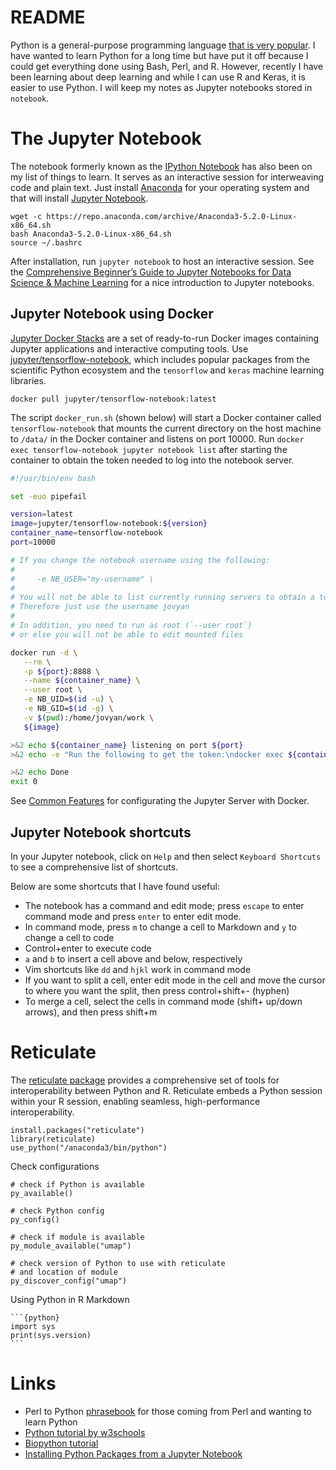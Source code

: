 # README

Python is a general-purpose programming language [that is very popular](https://madnight.github.io/githut/). I have wanted to learn Python for a long time but have put it off because I could get everything done using Bash, Perl, and R. However, recently I have been learning about deep learning and while I can use R and Keras, it is easier to use Python. I will keep my notes as Jupyter notebooks stored in `notebook`.

# The Jupyter Notebook

The notebook formerly known as the [IPython Notebook](https://ipython.org/notebook.html) has also been on my list of things to learn. It serves as an interactive session for interweaving code and plain text. Just install [Anaconda](https://www.continuum.io/downloads) for your operating system and that will install [Jupyter Notebook](https://jupyter.readthedocs.io/en/latest/install.html).

    wget -c https://repo.anaconda.com/archive/Anaconda3-5.2.0-Linux-x86_64.sh
    bash Anaconda3-5.2.0-Linux-x86_64.sh
    source ~/.bashrc

After installation, run `jupyter notebook` to host an interactive session. See the [Comprehensive Beginner’s Guide to Jupyter Notebooks for Data Science & Machine Learning](https://www.analyticsvidhya.com/blog/2018/05/starters-guide-jupyter-notebook/) for a nice introduction to Jupyter notebooks.

## Jupyter Notebook using Docker

[Jupyter Docker Stacks](https://jupyter-docker-stacks.readthedocs.io/en/latest/index.html) are a set of ready-to-run Docker images containing Jupyter applications and interactive computing tools. Use [jupyter/tensorflow-notebook](https://jupyter-docker-stacks.readthedocs.io/en/latest/using/selecting.html#jupyter-tensorflow-notebook), which includes popular packages from the scientific Python ecosystem and the `tensorflow` and `keras` machine learning libraries.

    docker pull jupyter/tensorflow-notebook:latest

The script `docker_run.sh` (shown below) will start a Docker container called `tensorflow-notebook` that mounts the current directory on the host machine to `/data/` in the Docker container and listens on port 10000. Run `docker exec tensorflow-notebook jupyter notebook list` after starting the container to obtain the token needed to log into the notebook server.

```bash
#!/usr/bin/env bash

set -euo pipefail

version=latest
image=jupyter/tensorflow-notebook:${version}
container_name=tensorflow-notebook
port=10000

# If you change the notebook username using the following:
#
#     -e NB_USER="my-username" \
#
# You will not be able to list currently running servers to obtain a token.
# Therefore just use the username jovyan
#
# In addition, you need to run as root (`--user root`)
# or else you will not be able to edit mounted files

docker run -d \
   --rm \
   -p ${port}:8888 \
   --name ${container_name} \
   --user root \
   -e NB_UID=$(id -u) \
   -e NB_GID=$(id -g) \
   -v $(pwd):/home/jovyan/work \
   ${image}

>&2 echo ${container_name} listening on port ${port}
>&2 echo -e "Run the following to get the token:\ndocker exec ${container_name} jupyter notebook list"

>&2 echo Done
exit 0
```

See [Common Features](https://jupyter-docker-stacks.readthedocs.io/en/latest/using/common.html) for configurating the Jupyter Server with Docker.

## Jupyter Notebook shortcuts

In your Jupyter notebook, click on `Help` and then select `Keyboard Shortcuts` to see a comprehensive list of shortcuts.

Below are some shortcuts that I have found useful:

* The notebook has a command and edit mode; press `escape` to enter command mode and press `enter` to enter edit mode.
* In command mode, press `m` to change a cell to Markdown and `y` to change a cell to code
* Control+enter to execute code
* `a` and `b` to insert a cell above and below, respectively
* Vim shortcuts like `dd` and `hjkl` work in command mode
* If you want to split a cell, enter edit mode in the cell and move the cursor to where you want the split, then press control+shift+- (hyphen)
* To merge a cell, select the cells in command mode (shift+ up/down arrows), and then press shift+m

# Reticulate

The [reticulate package](https://github.com/rstudio/reticulate) provides a comprehensive set of tools for interoperability between Python and R. Reticulate embeds a Python session within your R session, enabling seamless, high-performance interoperability.

    install.packages("reticulate")
    library(reticulate)
    use_python("/anaconda3/bin/python")

Check configurations

    # check if Python is available
    py_available()
    
    # check Python config
    py_config()
    
    # check if module is available
    py_module_available("umap")
    
    # check version of Python to use with reticulate
    # and location of module
    py_discover_config("umap")

Using Python in R Markdown

    ```{python}
    import sys
    print(sys.version)
    ```

# Links

* Perl to Python [phrasebook](https://wiki.python.org/moin/PerlPhrasebook) for those coming from Perl and wanting to learn Python
* [Python tutorial by w3schools](https://www.w3schools.com/python/default.asp)
* [Biopython tutorial](https://biopython.org/DIST/docs/tutorial/Tutorial.html)
* [Installing Python Packages from a Jupyter Notebook](https://jakevdp.github.io/blog/2017/12/05/installing-python-packages-from-jupyter/)

